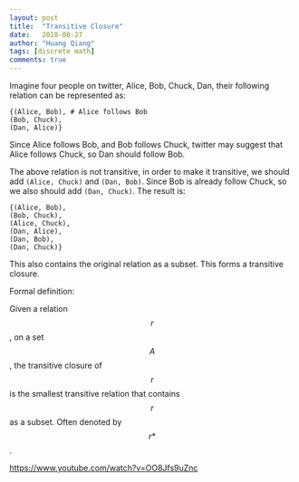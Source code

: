 ```yaml
---
layout: post
title:  "Transitive Closure"
date:   2018-08-27
author: "Huang Qiang"
tags: [discrete math]
comments: true
---
```


Imagine four people on twitter, Alice, Bob, Chuck, Dan, their following relation can be represented as:

```
{(Alice, Bob), # Alice follows Bob
(Bob, Chuck), 
(Dan, Alice)}
```

Since Alice follows Bob, and Bob follows Chuck, twitter may suggest that Alice follows Chuck, so Dan should follow Bob.

The above relation is not transitive, in order to make it transitive, we should add `(Alice, Chuck)` and `(Dan, Bob)`. Since Bob is already follow Chuck, so we also should add `(Dan, Chuck)`. The result is:

```
{(Alice, Bob),
(Bob, Chuck), 
(Alice, Chuck),
(Dan, Alice),
(Dan, Bob),
(Dan, Chuck)}
```

This also contains the original relation as a subset. This forms a transitive closure.

Formal definition:

Given a relation $$r$$, on a set $$A$$, the transitive closure of $$r$$ is the smallest transitive relation that contains $$r$$ as a subset. Often denoted by $$r*$$.

https://www.youtube.com/watch?v=OO8Jfs9uZnc